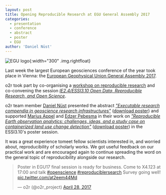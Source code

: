 ```yaml
---
layout: post
title: Opening Reproducible Research at EGU General Assembly 2017
categories:
  - presentation
  - conference
  - abstract
  - poster
  - EGU
author: 'Daniel Nüst'
---
```


![EGU logo](http://blogs.egu.eu/geolog/files/2017/04/EGU-17-700x400.jpg "European Geophysical Union General Assembly 2017"){:width="300" .img.rightfloat} 

Last week the largest European geosciences conference of the year took place in Vienna: the [European Geophysical Union General Assembly 2017][egu2017].

o2r took part by co-organising a [workshop on reproducible research](/2017/05/03/egu-short-course-recap/) and co-convening the session [_IE2.4/ESSI3.10 Open Data, Reproducible Research, and Open Science_][postersession].

o2r team member [Daniel Nüst](https://orcid.org/0000-0002-0024-5046) presented the abstract [_"Executable research compendia in geoscience research infrastructures"_][abstractpdfdaniel] ([download poster][posterdaniel]) and supported [Marius Appel](https://orcid.org/0000-0001-5281-3896) and [Edzer Pebesma](http://orcid.org/0000-0001-8049-7069) in their work on [_"Reproducible Earth observation analytics: challenges, ideas, and a study case on containerized land use change detection"_][abstractpdfmarius] ([download poster][postermarius]) in the ESSI3.10's poster session.

It was a great experience to<!--more-->meet fellow scientists interested in, and worried about, reproducibility of scholarly works.
We got useful feedback on our practical work and are encouraged again to continue spreading the word on the general topic of reproducibility alongside our research.

<blockquote class="twitter-tweet" data-lang="en"><p lang="en" dir="ltr">Poster in EGU17 final session is ready for business. Come to X4.123 at 17:00 and talk <a href="https://twitter.com/hashtag/openscience?src=hash">#openscience</a> <a href="https://twitter.com/hashtag/reproduciblersearch?src=hash">#reproduciblersearch</a> Survey going well! <a href="https://t.co/at2eem44Md">pic.twitter.com/at2eem44Md</a></p>&mdash; o2r (@o2r_project) <a href="https://twitter.com/o2r_project/status/857962352196681728">April 28, 2017</a></blockquote>
<script async src="//platform.twitter.com/widgets.js" charset="utf-8"></script>

[egu2017]: http://www.egu2017.eu/ "EGU General Assembly 2017 Website"
[abstractpdfdaniel]: http://meetingorganizer.copernicus.org/EGU2017/EGU2017-7215.pdf "abstract PDF download"
[posterdaniel]: http://presentations.copernicus.org/EGU2017-7215_presentation.pdf "poster PDF download"
[abstractpdfmarius]: http://meetingorganizer.copernicus.org/EGU2017/EGU2017-8525.pdf "abstract PDF download"
[postersession]: http://meetingorganizer.copernicus.org/EGU2017/session/23924 "poster session description"
[postermarius]: http://presentations.copernicus.org/EGU2017-8525_presentation.pdf "poster PDF download"